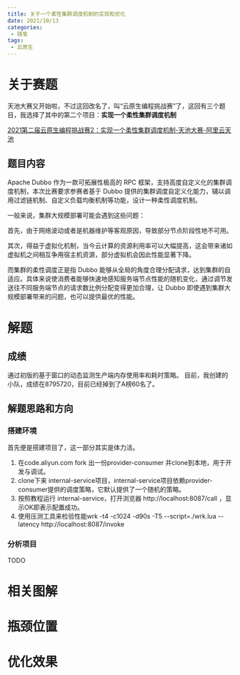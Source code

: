 ```yaml
---
title: 关于一个柔性集群调度机制的实现和优化
date: 2021/10/13
categories: 
 - 随笔
tags: 
 - 云原生
---
```


# 关于赛题

天池大赛又开始啦，不过这回改名了，叫“云原生编程挑战赛”了，这回有三个题目，我选择了其中的第二个项目：**实现一个柔性集群调度机制**

[2021第二届云原生编程挑战赛2：实现一个柔性集群调度机制-天池大赛-阿里云天池](https://tianchi.aliyun.com/s/a8c27d9b68dc3400cf6616efb68fdf43)

## 题目内容

Apache Dubbo 作为一款可拓展性极高的 RPC 框架，支持高度自定义化的集群调度机制，本次比赛要求参赛者基于 Dubbo 提供的集群调度自定义化能力，辅以调用过滤链机制、自定义负载均衡机制等功能，设计一种柔性调度机制。

一般来说，集群大规模部署可能会遇到这些问题：

首先，由于网络波动或者是机器维护等客观原因，导致部分节点阶段性地不可用。

其次，得益于虚拟化机制，当今云计算的资源利用率可以大幅提高，这会带来诸如虚拟机之间相互争用宿主机资源，部分虚拟机会因此性能显著下降。

而集群的柔性调度正是指 Dubbo 能够从全局的角度合理分配请求，达到集群的自适应。具体来说使消费者能够快速地感知服务端节点性能的随机变化，通过调节发送往不同服务端节点的请求数比例分配变得更加合理，让 Dubbo 即使遇到集群大规模部署带来的问题，也可以提供最优的性能。

# 解题

## 成绩
通过初版的基于窗口的动态监测生产端内存使用率和耗时策略。
目前，我创建的小队，成绩在8795720，目前已经掉到了A榜60名了。

## 解题思路和方向
### 搭建环境
首先便是搭建项目了，这一部分其实是体力活。
 1. 在code.aliyun.com fork 出一份provider-consumer 并clone到本地，用于开发与调试。
 2. clone下来 internal-service项目，internal-service项目依赖provider-consumer提供的调度策略，它默认提供了一个随机的策略。
 3. 按照教程运行 internal-service，打开浏览器 http://localhost:8087/call ，显示OK即表示配置成功。
 4. 使用压测工具来检验性能wrk -t4 -c1024 -d90s -T5 --script=./wrk.lua --latency http://localhost:8087/invoke

### 分析项目
TODO

# 相关图解

# 瓶颈位置

# 优化效果

